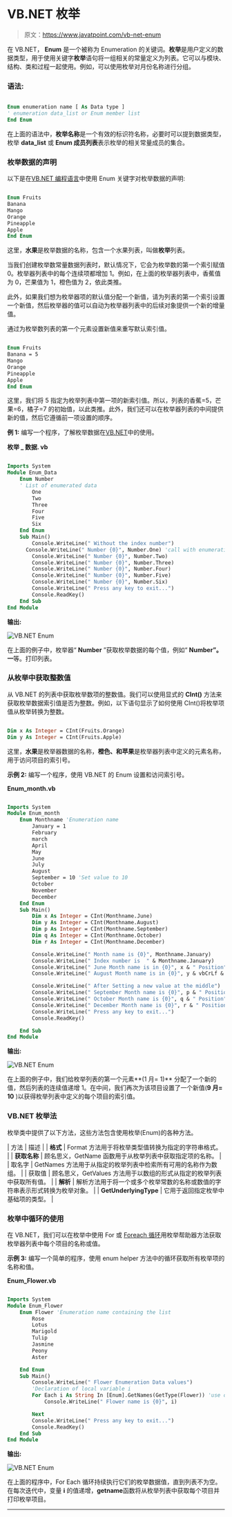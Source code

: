 # VB.NET 枚举

> 原文：<https://www.javatpoint.com/vb-net-enum>

在 VB.NET， **Enum** 是一个被称为 Enumeration 的关键词。**枚举**是用户定义的数据类型，用于使用关键字**枚举**语句将一组相关的常量定义为列表。它可以与模块、结构、类和过程一起使用。例如，可以使用枚举对月份名称进行分组。

### 语法:

```vb

Enum enumeration name [ As Data type ]
' enumeration data_list or Enum member list
End Enum 

```

在上面的语法中，**枚举名称**是一个有效的标识符名称，必要时可以提到数据类型，枚举 **data_list** 或 **Enum 成员列表**表示枚举的相关常量成员的集合。

### 枚举数据的声明

以下是在[VB.NET 编程语言](https://www.javatpoint.com/vb-net)中使用 Enum 关键字对枚举数据的声明:

```vb

Enum Fruits
Banana
Mango
Orange
Pineapple
Apple
End Enum

```

这里，**水果**是枚举数据的名称，包含一个水果列表，叫做**枚举**列表。

当我们创建枚举数常量数据列表时，默认情况下，它会为枚举数的第一个索引赋值 0。枚举器列表中的每个连续项都增加 1。例如，在上面的枚举器列表中，香蕉值为 0，芒果值为 1，橙色值为 2，依此类推。

此外，如果我们想为枚举器项的默认值分配一个新值，请为列表的第一个索引设置一个新值，然后枚举器的值可以自动为枚举器列表中的后续对象提供一个新的增量值。

通过为枚举数列表的第一个元素设置新值来重写默认索引值。

```vb

Enum Fruits
Banana = 5
Mango
Orange
Pineapple
Apple
End Enum

```

这里，我们将 5 指定为枚举列表中第一项的新索引值。所以，列表的香蕉=5，芒果=6，橘子=7 的初始值，以此类推。此外，我们还可以在枚举器列表的中间提供新的值，然后它遵循前一项设置的顺序。

**例 1:** 编写一个程序，了解枚举数据在[VB.NET](https://www.javatpoint.com/vb-net)中的使用。

**枚举 _ 数据. vb**

```vb

Imports System
Module Enum_Data
    Enum Number 
    ' List of enumerated data
        One
        Two
        Three
        Four
        Five
        Six
    End Enum
    Sub Main()
        Console.WriteLine(" Without the index number")
      Console.WriteLine(" Number {0}", Number.One) 'call with enumeration and items name 
        Console.WriteLine(" Number {0}", Number.Two)
        Console.WriteLine(" Number {0}", Number.Three)
        Console.WriteLine(" Number {0}", Number.Four)
        Console.WriteLine(" Number {0}", Number.Five)
        Console.WriteLine(" Number {0}", Number.Six)
        Console.WriteLine(" Press any key to exit...")
        Console.ReadKey()
    End Sub
End Module

```

**输出:**

![VB.NET Enum](img/8ee6148eb0ccd11a6d794cfc34627541.png)

在上面的例子中，枚举器“ **Number** ”获取枚举数据的每个值，例如“ **Number”。一**等。打印列表。

### 从枚举中获取整数值

从 VB.NET 的列表中获取枚举数项的整数值。我们可以使用显式的 **CInt()** 方法来获取枚举数据索引值是否为整数。例如，以下语句显示了如何使用 CInt()将枚举项值从枚举转换为整数。

```vb

Dim x As Integer = CInt(Fruits.Orange)
Dim y As Integer = CInt(Fruits.Apple)

```

这里，**水果**是枚举器数据的名称，**橙色、**和**苹果**是枚举器列表中定义的元素名称，用于访问项目的索引号。

**示例 2:** 编写一个程序，使用 VB.NET 的 Enum 设置和访问索引号。

**Enum_month.vb**

```vb

Imports System
Module Enum_month
    Enum Monthname 'Enumeration name
        January = 1
        February
        march
        April
        May
        June
        July
        August
        September = 10 'Set value to 10
        October
        November
        December
    End Enum
    Sub Main()
        Dim x As Integer = CInt(Monthname.June)
        Dim y As Integer = CInt(Monthname.August)
        Dim p As Integer = CInt(Monthname.September)
        Dim q As Integer = CInt(Monthname.October)
        Dim r As Integer = CInt(Monthname.December)

        Console.WriteLine(" Month name is {0}", Monthname.January)
        Console.WriteLine(" Index number is  " & Monthname.January)
        Console.WriteLine(" June Month name is in {0}", x & " Position")
        Console.WriteLine(" August Month name is in {0}", y & vbCrLf & "Position")

        Console.WriteLine(" After Setting a new value at the middle")
        Console.WriteLine(" September Month name is {0}", p & " Position")
        Console.WriteLine(" October Month name is {0}", q & " Position")
        Console.WriteLine(" December Month name is {0}", r & " Position")
        Console.WriteLine(" Press any key to exit...")
        Console.ReadKey()

    End Sub
End Module

```

**输出:**

![VB.NET Enum](img/777cc72fae83ec13db3be9218673cf1a.png)

在上面的例子中，我们给枚举列表的第一个元素**(1 月= 1)** 分配了一个新的值，然后列表的连续值递增 1。在中间，我们再次为该项目设置了一个新值(**9 月= 10** )以获得枚举列表中定义的每个项目的索引值。

### VB.NET 枚举法

枚举类中提供了以下方法，这些方法包含使用枚举(Enum)的各种方法。

| 方法 | 描述 |
| **格式** | Format 方法用于将枚举类型值转换为指定的字符串格式。 |
| **获取名称** | 顾名思义，GetName 函数用于从枚举列表中获取指定项的名称。 |
| 取名字 | GetNames 方法用于从指定的枚举列表中检索所有可用的名称作为数组。 |
| 获取值 | 顾名思义，GetValues 方法用于以数组的形式从指定的枚举列表中获取所有值。 |
| **解析** | 解析方法用于将一个或多个枚举常数的名称或数值的字符串表示形式转换为枚举对象。 |
| **GetUnderlyingType** | 它用于返回指定枚举中基础项的类型。 |

### 枚举中循环的使用

在 VB.NET，我们可以在枚举中使用 For 或 [Foreach 循环](https://www.javatpoint.com/vb-net-for-each-loop)用枚举帮助器方法获取枚举器列表中每个项目的名称或值。

**示例 3:** 编写一个简单的程序，使用 enum helper 方法中的循环获取所有枚举项的名称和值。

**Enum_Flower.vb**

```vb

Imports System
Module Enum_Flower
    Enum Flower 'Enumeration name containing the list
        Rose
        Lotus
        Marigold
        Tulip
        Jasmine
        Peony
        Aster

    End Enum
    Sub Main()
        Console.WriteLine(" Flower Enumeration Data values")
        'Declaration of local variable i 
        For Each i As String In [Enum].GetNames(GetType(Flower)) 'use of GetNames method
            Console.WriteLine(" Flower name is {0}", i)

        Next
        Console.WriteLine(" Press any key to exit...")
        Console.ReadKey()
    End Sub
End Module

```

**输出:**

![VB.NET Enum](img/7bf54cca043b87fabe591891dca109c5.png)

在上面的程序中，For Each 循环持续执行它们的枚举数据值，直到列表不为空。在每次迭代中，变量 **i** 的值递增，**getname**函数将从枚举列表中获取每个项目并打印枚举项目。

* * *